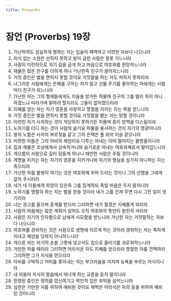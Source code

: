 ```yaml
---
title: Proverbs
---
```


# 잠언 (Proverbs) 19장
1. 가난하여도 성실하게 행하는 자는 입술이 패역하고 미련한 자보다 나으니라
1. 지식 없는 소원은 선하지 못하고 발이 급한 사람은 잘못 가느니라
1. 사람이 미련하므로 자기 길을 굽게 하고 마음으로 여호와를 원망하느니라
1. 재물은 많은 친구를 더하게 하나 가난한즉 친구가 끊어지느니라
1. 거짓 증인은 벌을 면하지 못할 것이요 거짓말을 하는 자도 피하지 못하리라
1. 너그러운 사람에게는 은혜를 구하는 자가 많고 선물 주기를 좋아하는 자에게는 사람마다 친구가 되느니라
1. 가난한 자는 그의 형제들에게도 미움을 받거든 하물며 친구야 그를 멀리 하지 아니하겠느냐 따라가며 말하려 할지라도 그들이 없어졌으리라
1. 지혜를 얻는 자는 자기 영혼을 사랑하고 명철을 지키는 자는 복을 얻느니라
1. 거짓 증인은 벌을 면하지 못할 것이요 거짓말을 뱉는 자는 망할 것이니라
1. 미련한 자가 사치하는 것이 적당하지 못하거든 하물며 종이 방백을 다스림이랴
1. 노하기를 더디 하는 것이 사람의 슬기요 허물을 용서하는 것이 자기의 영광이니라
1. 왕의 노함은 사자의 부르짖음 같고 그의 은택은 풀 위의 이슬 같으니라
1. 미련한 아들은 그의 아비의 재앙이요 다투는 아내는 이어 떨어지는 물방울이니라
1. 집과 재물은 조상에게서 상속하거니와 슬기로운 아내는 여호와께로서 말미암느니라
1. 게으름이 사람으로 깊이 잠들게 하나니 태만한 사람은 주릴 것이니라
1. 계명을 지키는 자는 자기의 영혼을 지키거니와 자기의 행실을 삼가지 아니하는 자는 죽으리라
1. 가난한 자를 불쌍히 여기는 것은 여호와께 꾸어 드리는 것이니 그의 선행을 그에게 갚아 주시리라
1. 네가 네 아들에게 희망이 있은즉 그를 징계하되 죽일 마음은 두지 말지니라
1. 노하기를 맹렬히 하는 자는 벌을 받을 것이라 네가 그를 건져 주면 다시 그런 일이 생기리라
1. 너는 권고를 들으며 훈계를 받으라 그리하면 네가 필경은 지혜롭게 되리라
1. 사람의 마음에는 많은 계획이 있어도 오직 여호와의 뜻만이 완전히 서리라
1. 사람은 자기의 인자함으로 남에게 사모함을 받느니라 가난한 자는 거짓말하는 자보다 나으니라
1. 여호와를 경외하는 것은 사람으로 생명에 이르게 하는 것이라 경외하는 자는 족하게 지내고 재앙을 당하지 아니하느니라
1. 게으른 자는 자기의 손을 그릇에 넣고서도 입으로 올리기를 괴로워하느니라
1. 거만한 자를 때리라 그리하면 어리석은 자도 지혜를 얻으리라 명철한 자를 견책하라 그리하면 그가 지식을 얻으리라
1. 아비를 구박하고 어미를 쫓아내는 자는 부끄러움을 끼치며 능욕을 부르는 자식이니라
1. 내 아들아 지식의 말씀에서 떠나게 하는 교훈을 듣지 말지니라
1. 망령된 증인은 정의를 업신여기고 악인의 입은 죄악을 삼키느니라
1. 심판은 거만한 자를 위하여 예비된 것이요 채찍은 어리석은 자의 등을 위하여 예비된 것이니라
